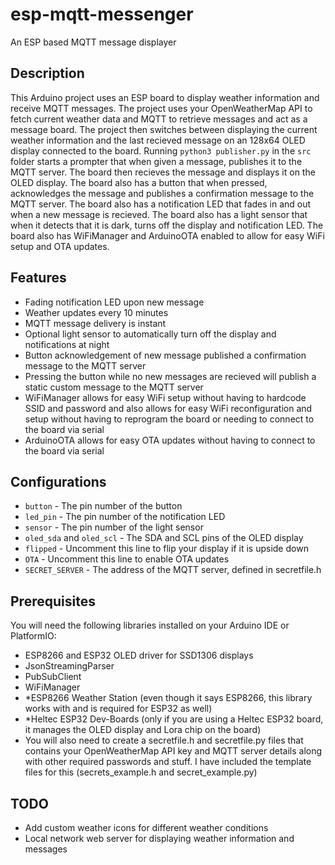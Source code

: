# esp-mqtt-messenger
An ESP based MQTT message displayer

## Description
This Arduino project uses an ESP board to display weather information and receive MQTT messages. The project uses your OpenWeatherMap API to fetch current weather data and MQTT to retrieve messages and act as a message board. The project then switches between displaying the current weather information and the last recieved message on an 128x64 OLED display connected to the board. Running `python3 publisher.py` in the `src` folder starts a prompter that when given a message, publishes it to the MQTT server. The board then recieves the message and displays it on the OLED display. The board also has a button that when pressed, acknowledges the message and publishes a confirmation message to the MQTT server. The board also has a notification LED that fades in and out when a new message is recieved. The board also has a light sensor that when it detects that it is dark, turns off the display and notification LED. The board also has WiFiManager and ArduinoOTA enabled to allow for easy WiFi setup and OTA updates.

## Features
- Fading notification LED upon new message
- Weather updates every 10 minutes
- MQTT message delivery is instant
- Optional light sensor to automatically turn off the display and notifications at night
- Button acknowledgement of new message published a confirmation message to the MQTT server
- Pressing the button while no new messages are recieved will publish a static custom message to the MQTT server
- WiFiManager allows for easy WiFi setup without having to hardcode SSID and password and also allows for easy WiFi reconfiguration and setup without having to reprogram the board or needing to connect to the board via serial
- ArduinoOTA allows for easy OTA updates without having to connect to the board via serial

## Configurations
- `button` - The pin number of the button
- `led_pin` - The pin number of the notification LED
- `sensor` - The pin number of the light sensor
- `oled_sda` and `oled_scl` - The SDA and SCL pins of the OLED display
- `flipped` - Uncomment this line to flip your display if it is upside down
- `OTA` - Uncomment this line to enable OTA updates
- `SECRET_SERVER` - The address of the MQTT server, defined in secretfile.h

## Prerequisites
You will need the following libraries installed on your Arduino IDE or PlatformIO:
- ESP8266 and ESP32 OLED driver for SSD1306 displays
- JsonStreamingParser
- PubSubClient
- WiFiManager
- *ESP8266 Weather Station (even though it says ESP8266, this library works with and is required for ESP32 as well)
- *Heltec ESP32 Dev-Boards (only if you are using a Heltec ESP32 board, it manages the OLED display and Lora chip on the board)
- You will also need to create a secretfile.h and secretfile.py files that contains your OpenWeatherMap API key and MQTT server details along with other required passwords and stuff. I have included the template files for this (secrets_example.h and secret_example.py)

## TODO
- Add custom weather icons for different weather conditions
- Local network web server for displaying weather information and messages